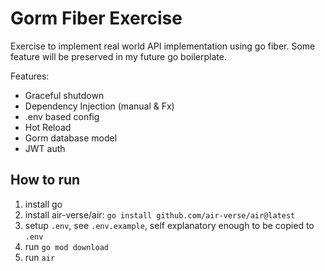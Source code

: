 # Gorm Fiber Exercise

Exercise to implement real world API implementation using go fiber. 
Some feature will be preserved in my future go boilerplate.

Features:

- Graceful shutdown
- Dependency Injection (manual & Fx)
- .env based config
- Hot Reload
- Gorm database model
- JWT auth

## How to run

1. install go
2. install air-verse/air: `go install github.com/air-verse/air@latest`
3. setup `.env`, see `.env.example`, self explanatory enough to be copied to `.env`
4. run `go mod download`
5. run `air`
